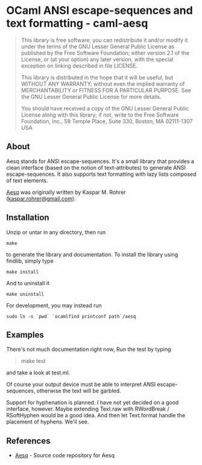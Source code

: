 OCaml ANSI escape-sequences and text formatting - caml-aesq
======================================================================

> This library is free software; you can redistribute it and/or
> modify it under the terms of the GNU Lesser General Public
> License as published by the Free Software Foundation; either
> version 2.1 of the License, or (at your option) any later version,
> with the special exception on linking described in file LICENSE.
>
> This library is distributed in the hope that it will be useful,
> but WITHOUT ANY WARRANTY; without even the implied warranty of
> MERCHANTABILITY or FITNESS FOR A PARTICULAR PURPOSE.  See the GNU
> Lesser General Public License for more details.
>
> You should have received a copy of the GNU Lesser General Public
> License along with this library; if not, write to the Free Software
> Foundation, Inc., 59 Temple Place, Suite 330, Boston, MA  02111-1307  USA

About
----------------------------------------------------------------------

Aesq stands for ANSI escape-sequences. It's a small library that
provides a clean interface (based on the notion of text-attributes) to
generate ANSI escape-sequences. It also supports text formatting with
lazy lists composed of text elements.

[Aesq][] was originally written by Kaspar M. Rohrer (<kaspar.rohrer@gmail.com>).

Installation
----------------------------------------------------------------------

Unzip or untar in any directory, then run

    make

to generate the library and documentation. To install the library
using findlib, simply type

    make install

And to uninstall it

    make uninstall

For development, you may instead run

    sudo ln -s `pwd` `ocamlfind printconf path`/aesq

Examples
----------------------------------------------------------------------

There's not much documentation right now, Run the test by typing

> make test

and take a look at test.ml.

Of course your output device must be able to interpret ANSI
escape-sequences, otherwise the text will be garbled.

Support for hyphenation is planned. I have not yet decided on a good
interface, however. Maybe extending Text.raw with RWordBreak /
RSoftHyphen would be a good idea. And then let Text.format handle
the placement of hyphens. We'll see.

References
----------------------------------------------------------------------

* [Aesq][] - Source code repository for Aesq

[Aesq]: http://github.com/krohrer/caml-aesq "Source code repostory"